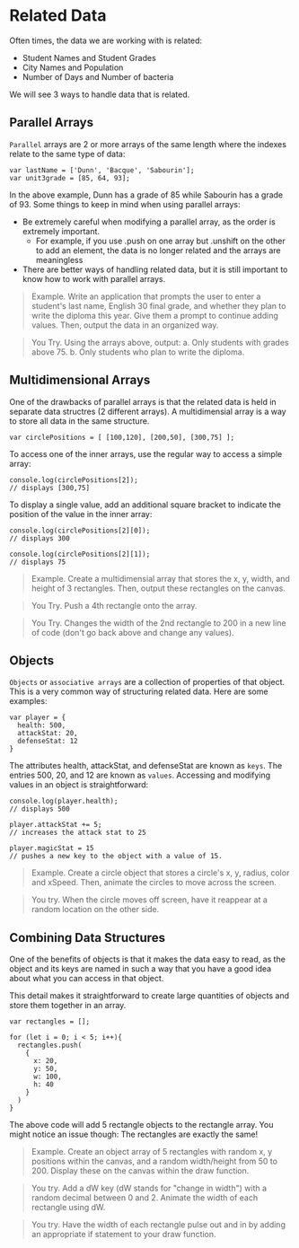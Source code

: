 # Related Data

Often times, the data we are working with is related:
- Student Names and Student Grades
- City Names and Population
- Number of Days and Number of bacteria

We will see 3 ways to handle data that is related.

## Parallel Arrays

`Parallel` arrays are 2 or more arrays of the same length where the indexes relate to the same type of data:

```
var lastName = ['Dunn', 'Bacque', 'Sabourin'];
var unit3grade = [85, 64, 93];
```

In the above example, Dunn has a grade of 85 while Sabourin has a grade of 93. Some things to keep in mind when using parallel arrays:
- Be extremely careful when modifying a parallel array, as the order is extremely important.
  - For example, if you use .push on one array but .unshift on the other to add an element, the data is no longer related and the arrays are meaningless
- There are better ways of handling related data, but it is still important to know how to work with parallel arrays.

>Example. Write an application that prompts the user to enter a student's last name, English 30 final grade, and whether they plan to write the diploma this year. Give them a prompt to continue adding values. Then, output the data in an organized way.

>You Try. Using the arrays above, output:
  a. Only students with grades above 75.
  b. Only students who plan to write the diploma.

## Multidimensional Arrays
One of the drawbacks of parallel arrays is that the related data is held in separate data structres (2 different arrays). A multidimensial array is a way to store all data in the same structure.

```
var circlePositions = [ [100,120], [200,50], [300,75] ];
```

To access one of the inner arrays, use the regular way to access a simple array:

```
console.log(circlePositions[2]);
// displays [300,75]
```

To display a single value, add an additional square bracket to indicate the position of the value in the inner array:

```
console.log(circlePositions[2][0]);
// displays 300

console.log(circlePositions[2][1]);
// displays 75
```

> Example. Create a multidimensial array that stores the x, y, width, and height of 3 rectangles. Then, output these rectangles on the canvas.

> You Try. Push a 4th rectangle onto the array.

> You Try. Changes the width of the 2nd rectangle to 200 in a new line of code (don't go back above and change any values).

## Objects
`Objects` or `associative arrays` are a collection of properties of that object. This is a very common way of structuring related data. Here are some examples:

```
var player = {
  health: 500,
  attackStat: 20,
  defenseStat: 12
}
```

The attributes health, attackStat, and defenseStat are known as `keys`. The entries 500, 20, and 12 are known as `values`. Accessing and modifying values in an object is straightforward:

```
console.log(player.health);
// displays 500

player.attackStat += 5;
// increases the attack stat to 25

player.magicStat = 15
// pushes a new key to the object with a value of 15.
```

> Example. Create a circle object that stores a circle's x, y, radius, color and xSpeed. Then, animate the circles to move across the screen.

> You try. When the circle moves off screen, have it reappear at a random location on the other side.

## Combining Data Structures

One of the benefits of objects is that it makes the data easy to read, as the object and its keys are named in such a way that you have a good idea about what you can access in that object.

This detail makes it straightforward to create large quantities of objects and store them together in an array.

```
var rectangles = [];

for (let i = 0; i < 5; i++){
  rectangles.push(
    {
      x: 20,
      y: 50,
      w: 100,
      h: 40
    }
  )
}
```

The above code will add 5 rectangle objects to the rectangle array. You might notice an issue though:  The rectangles are exactly the same!

> Example. Create an object array of 5 rectangles with random x, y positions within the canvas, and a random width/height from 50 to 200.  Display these on the canvas within the draw function.

> You try. Add a dW key (dW stands for "change in width") with a random decimal between 0 and 2. Animate the width of each rectangle using dW.

> You try. Have the width of each rectangle pulse out and in by adding an appropriate if statement to your draw function.

